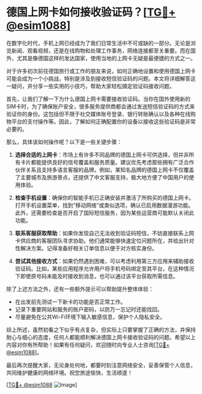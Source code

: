 # 德国上网卡如何接收验证码？[[TG💪+ @esim1088](https://t.me/s/esim1088)]

在数字化时代，手机上网已经成为了我们日常生活中不可或缺的一部分。无论是浏览新闻、观看视频，还是在线购物和处理工作事务，网络连接都至关重要。而在国外，尤其是像德国这样的发达国家，使用当地的上网卡无疑是最便捷的方式之一。

对于许多初次前往德国旅行或工作的朋友来说，如何正确地设置和使用德国上网卡可能会成为一个小挑战，特别是涉及到接收短信验证码的问题。本文将详细解答这一疑问，并分享一些实用的小技巧，帮助大家轻松搞定验证码接收问题。

首先，让我们了解一下为什么德国上网卡需要接收验证码。当你在国外使用新的SIM卡时，为了确保账户安全，很多服务提供商都会通过发送短信验证码的方式来验证你的身份。这包括但不限于社交媒体账号登录、银行转账确认以及各种在线购物平台的支付操作等。因此，了解如何正确配置你的设备以接收这些验证码是非常必要的。

那么，具体该如何操作呢？以下是一些关键步骤：

1. **选择合适的上网卡**：市场上有许多不同品牌的德国上网卡可供选择，但并非所有卡片都能提供良好的信号覆盖和服务质量。建议优先考虑那些拥有广泛合作伙伴关系且支持多语言客服的品牌。例如，某知名品牌的德国上网卡不仅覆盖了主要城市及旅游景点，还提供了中文客服支持，极大地方便了中国用户的使用体验。

2. **检查手机设置**：确保你的智能手机已正确安装并激活了所购买的德国上网卡。打开手机设置菜单，找到“移动网络”或类似选项，确认已启用数据漫游功能。此外，还需要检查是否开启了国际短信服务，因为某些运营商可能默认关闭此功能。

3. **联系客服获取帮助**：如果你发现自己无法收到验证码短信，不妨直接联系上网卡供应商的客服团队寻求协助。他们通常能够快速定位问题所在，并给出针对性解决方案。记得准备好相关订单信息以便于对方核实身份。

4. **尝试其他接收方式**：如果仍然遇到困难，可以考虑利用第三方应用来辅助接收验证码。比如，某些应用程序允许用户将手机号码绑定至其平台，在这种情况下即使原号码未能及时接收到消息，也可以通过该平台获取所需信息。

除了上述方法之外，还有一些额外提示可以帮助提升整体体验：

- 在出发前先测试一下新卡的功能是否正常工作。
- 记录下重要网站和服务的账户密码，以防万一忘记时还能找回。
- 尽量避免在公共Wi-Fi环境下输入敏感信息，保护个人隐私安全。

综上所述，虽然初看之下似乎有点复杂，但实际上只要掌握了正确的方法，并保持耐心与细心的态度，任何人都能顺利解决德国上网卡接收验证码的问题。希望以上内容对你有所帮助！如果有任何疑问，欢迎随时向专业人士咨询[[TG💪+ @esim1088](https://t.me/s/esim1088)]。

最后再次提醒大家，无论身处何地，都要时刻注意网络安全，妥善保管个人信息，共同维护健康的网络环境。祝您旅途愉快，生活顺遂！

[[TG💪+ @esim1088](https://t.me/s/esim1088) ![Image](https://i.postimg.cc/4NQfJmqS/Snipaste-2025-05-13-00-14-12.png)]